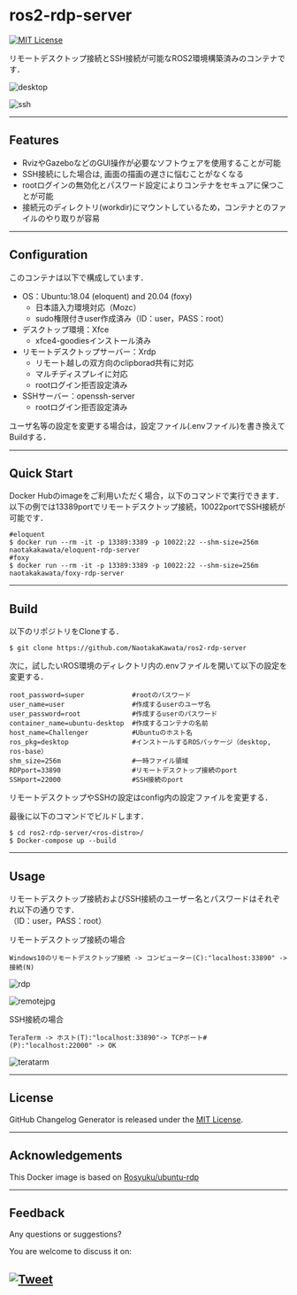 # ros2-rdp-server

[![MIT License](http://img.shields.io/badge/license-MIT-blue.svg?style=flat)](LICENSE)

リモートデスクトップ接続とSSH接続が可能なROS2環境構築済みのコンテナです．

![desktop](https://user-images.githubusercontent.com/38690306/116877481-f7d59000-ac58-11eb-9366-5ac28b5d33a2.jpg)

![ssh](https://user-images.githubusercontent.com/38690306/116877708-3ff4b280-ac59-11eb-9984-132d21b2ce3c.jpg)

---

## Features
- RvizやGazeboなどのGUI操作が必要なソフトウェアを使用することが可能
- SSH接続にした場合は, 画面の描画の遅さに悩むことがなくなる
- rootログインの無効化とパスワード設定によりコンテナをセキュアに保つことが可能
- 接続元のディレクトリ(workdir)にマウントしているため，コンテナとのファイルのやり取りが容易

---

## Configuration
このコンテナは以下で構成しています．  
- OS：Ubuntu:18.04 (eloquent) and 20.04 (foxy)
  - 日本語入力環境対応（Mozc）
  - sudo権限付きuser作成済み（ID：user，PASS：root）
- デスクトップ環境：Xfce
  - xfce4-goodiesインストール済み
- リモートデスクトップサーバー：Xrdp
  - リモート越しの双方向のclipborad共有に対応
  - マルチディスプレイに対応
  - rootログイン拒否設定済み
- SSHサーバー：openssh-server
  - rootログイン拒否設定済み

ユーザ名等の設定を変更する場合は，設定ファイル(.envファイル)を書き換えてBuildする．

---

## Quick Start
Docker Hubのimageをご利用いただく場合，以下のコマンドで実行できます．
以下の例では13389portでリモートデスクトップ接続，10022portでSSH接続が可能です．
```
#eloquent
$ docker run --rm -it -p 13389:3389 -p 10022:22 --shm-size=256m naotakakawata/eloquent-rdp-server
#foxy
$ docker run --rm -it -p 13389:3389 -p 10022:22 --shm-size=256m naotakakawata/foxy-rdp-server
```

---

## Build
以下のリポジトリをCloneする．
```
$ git clone https://github.com/NaotakaKawata/ros2-rdp-server
```
次に，試したいROS環境のディレクトリ内の.envファイルを開いて以下の設定を変更する．
```
root_password=super            #rootのパスワード
user_name=user                 #作成するuserのユーザ名
user_password=root             #作成するuserのパスワード
container_name=ubuntu-desktop  #作成するコンテナの名前
host_name=Challenger           #Ubuntuのホスト名
ros_pkg=desktop                #インストールするROSパッケージ（desktop, ros-base）
shm_size=256m                  #一時ファイル領域
RDPport=33890                  #リモートデスクトップ接続のport
SSHport=22000                  #SSH接続のport
```
リモートデスクトップやSSHの設定はconfig内の設定ファイルを変更する．

最後に以下のコマンドでビルドします．
```
$ cd ros2-rdp-server/<ros-distro>/
$ Docker-compose up --build
```

---

## Usage
リモートデスクトップ接続およびSSH接続のユーザー名とパスワードはそれぞれ以下の通りです．  
（ID：user，PASS：root）

リモートデスクトップ接続の場合
```
Windows10のリモートデスクトップ接続 -> コンピューター(C):"localhost:33890" -> 接続(N)
```

![rdp](https://user-images.githubusercontent.com/38690306/116878198-fb1d4b80-ac59-11eb-932b-e04493890287.jpg)

![remotejpg](https://user-images.githubusercontent.com/38690306/116873764-2c464d80-ac53-11eb-8b79-7b1da9f1b4af.jpg)

SSH接続の場合
```
TeraTerm -> ホスト(T):"localhost:33890"-> TCPポート#(P):"localhost:22000" -> OK
```
![teratarm](https://user-images.githubusercontent.com/38690306/116877859-73374180-ac59-11eb-833d-4aa29d23feb1.jpg)

---

## License
GitHub Changelog Generator is released under the [MIT License](http://www.opensource.org/licenses/MIT).

---

## Acknowledgements
This Docker image is based on [Rosyuku/ubuntu-rdp](https://github.com/Rosyuku/ubuntu-rdp)

---

## Feedback 
Any questions or suggestions?

You are welcome to discuss it on:

[![Tweet](https://img.shields.io/twitter/url/http/shields.io.svg?style=social)](https://twitter.com/dancing_nanachi)
---